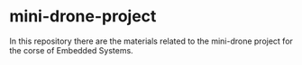 # mini-drone-project

In this repository there are the materials related to the mini-drone project for the corse of Embedded Systems.